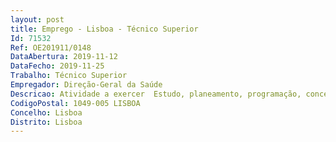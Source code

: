 ```yaml
--- 
layout: post
title: Emprego - Lisboa - Técnico Superior
Id: 71532
Ref: OE201911/0148
DataAbertura: 2019-11-12
DataFecho: 2019-11-25
Trabalho: Técnico Superior
Empregador: Direção-Geral da Saúde
Descricao: Atividade a exercer  Estudo, planeamento, programação, conceção, adaptação e aplicação de métodos e processos científico  técnicos de âmbito geral e especializado, exigindo um elevado grau de qualificação, de responsabilidade, iniciativa e autonomia, tendo em vista a preparação da tomada de decisão, o tratamento de dados e a prestação de esclarecimentos nas diversas matérias envolvidas na saúde pública internacional  Acompanhamento, articulação e assessoria técnica especializada no quadro da cooperação internacional em apoio ao desenvolvimento no domínio da saúde, com atenção para o sector da lusofonia, incluindo as diversas Agências deste âmbito, como sejam Fundo Global de luta contra a SIDA, Tuberculose e Malária, Comunidade dos Países de Língua Portuguesa, Conferência Ibero  americana, Aliança Mundial para Vacinas e Imunização, Agências das Nações Unidas, entre outras, e, a nível nacional, com os diversos Ministérios  Assessoria da coordenação e execução das atividades de cooperação internacional em apoio ao desenvolvimento das estruturas do Ministério da Saúde, no âmbito da Agenda 2030, nomeadamente monitorização dos Objetivos do Desenvolvimento Sustentável, Cobertura Universal de Saúde e Saúde Global, como também Migrações, Literacia em Saúde e Direitos Humanos, entre outros  Acompanhamento, articulação e assessoria técnica no desenvolvimento de parcerias com a sociedade civil, através do cofinanciamento de projetos na área da saúde, em particular quanto às prioridades identificadas  saúde materno  infantil e capacitação e reforço dos sistemas de saúde  Redação, negociação e acompanhamento de acordos a nível bilateral e multilateral na área da saúde, incluindo planos de ação plurianuais na área da saúde  Colaboração na preparação do programa da visita e acompanhamento de delegações estrangeiras às estruturas do Ministério da Saúde, como também visitas nacionais ao estrangeiro  Desenvolvimento, planeamento, divulgação e realização de ações de formação diversas.
CodigoPostal: 1049-005 LISBOA
Concelho: Lisboa
Distrito: Lisboa
--- 
```

